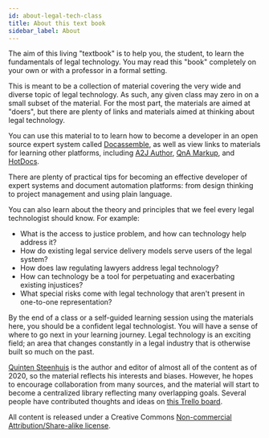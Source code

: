 ```yaml
---
id: about-legal-tech-class 
title: About this text book 
sidebar_label: About
---
```


The aim of this living "textbook" is to help you, the student, to learn the
fundamentals of legal technology. You may read this "book" completely on your
own or with a professor in a formal setting.

This is meant to be a collection of material covering the very wide and diverse
topic of legal technology. As such, any given class may zero in on a small
subset of the material. For the most part, the materials are aimed at "doers",
but there are plenty of links and materials aimed at thinking about legal
technology.

You can use this material to to learn how to become a developer in an open
source expert system called [Docassemble](https://docassemble.org), as well as
view links to materials for learning other platforms, including [A2J
Author](https://a2jauthor.org), [QnA Markup](https://qnamarkup.org), and
[HotDocs](https://hotdocs.com).

There are plenty of practical tips for becoming an effective developer of expert
systems and document automation platforms: from design thinking to project
management and using plain language.

You can also learn about the theory and principles that we feel every legal
technologist should know. For example:

* What is the access to justice problem, and how can technology help address it?
* How do existing legal service delivery models serve users of the legal system?
* How does law regulating lawyers address legal technology?
* How can technology be a tool for perpetuating and exacerbating existing
  injustices?
* What special risks come with legal technology that aren't present in
  one-to-one representation?

By the end of a class or a self-guided learning session using the materials
here, you should be a confident legal technologist. You will have a sense of
where to go next in your learning journey. Legal technology is an exciting
field; an area that changes constantly in a legal industry that is otherwise
built so much on the past.

[Quinten Steenhuis](https://nonprofittechy.com) is the author and editor of
almost all of the content as of 2020, so the material reflects his interests and
biases. However, he hopes to encourage collaboration from many sources, and the
material will start to become a centralized library reflecting many overlapping
goals. Several people have contributed thoughts and ideas on [this Trello
board](https://trello.com/b/Fz9PIm2g/project-materials).

All content is released under a Creative Commons [Non-commercial
Attribution/Share-alike
license](https://creativecommons.org/licenses/by-nc-sa/2.0/).